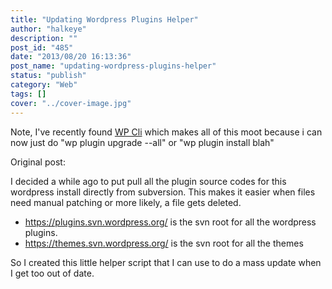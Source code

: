 ```yaml
---
title: "Updating Wordpress Plugins Helper"
author: "halkeye"
description: ""
post_id: "485"
date: "2013/08/20 16:13:36"
post_name: "updating-wordpress-plugins-helper"
status: "publish"
category: "Web"
tags: []
cover: "../cover-image.jpg"
---
```


Note, I've recently found [WP Cli](https://wp-cli.org/) which makes all of this moot because i can now just do "wp plugin upgrade --all" or "wp plugin install blah"

Original post:

I decided a while ago to put pull all the plugin source codes for this wordpress install directly from subversion. This makes it easier when files need manual patching or more likely, a file gets deleted.

*   <https://plugins.svn.wordpress.org/> is the svn root for all the wordpress plugins.
*   <https://themes.svn.wordpress.org/> is the svn root for all the themes

So I created this little helper script that I can use to do a mass update when I get too out of date.

<github-gist id="halkeye/6288018"></github-gist>
